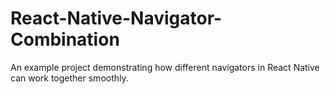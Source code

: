 # React-Native-Navigator-Combination
An example project demonstrating how different navigators in React Native can work together smoothly.
